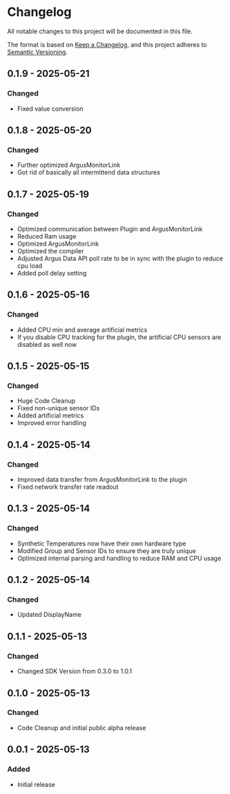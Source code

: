 # Changelog

All notable changes to this project will be documented in this file.

The format is based on [Keep a Changelog](https://keepachangelog.com/en/1.0.0/),
and this project adheres to [Semantic Versioning](https://semver.org/spec/v2.0.0.html).


## 0.1.9 - 2025-05-21

### Changed

- Fixed value conversion

## 0.1.8 - 2025-05-20

### Changed

- Further optimized ArgusMonitorLink
- Got rid of basically all intermittend data structures

## 0.1.7 - 2025-05-19

### Changed

- Optimized communication between Plugin and ArgusMonitorLink
- Reduced Ram usage
- Optimized ArgusMonitorLink
- Optimized the compiler
- Adjusted Argus Data API poll rate to be in sync with the plugin to reduce cpu load
- Added poll delay setting

## 0.1.6 - 2025-05-16

### Changed

- Added CPU min and average artificial metrics
- If you disable CPU tracking for the plugin, the artificial CPU sensors are disabled as well now

## 0.1.5 - 2025-05-15

### Changed

- Huge Code Cleanup
- Fixed non-unique sensor IDs
- Added artificial metrics
- Improved error handling

## 0.1.4 - 2025-05-14

### Changed

- Improved data transfer from ArgusMonitorLink to the plugin
- Fixed network transfer rate readout

## 0.1.3 - 2025-05-14

### Changed

- Synthetic Temperatures now have their own hardware type
- Modified Group and Sensor IDs to ensure they are truly unique
- Optimized internal parsing and handling to reduce RAM and CPU usage

## 0.1.2 - 2025-05-14

### Changed

- Updated DisplayName

## 0.1.1 - 2025-05-13

### Changed

- Changed SDK Version from 0.3.0 to 1.0.1

## 0.1.0 - 2025-05-13

### Changed

- Code Cleanup and initial public alpha release

## 0.0.1 - 2025-05-13

### Added

- Initial release
